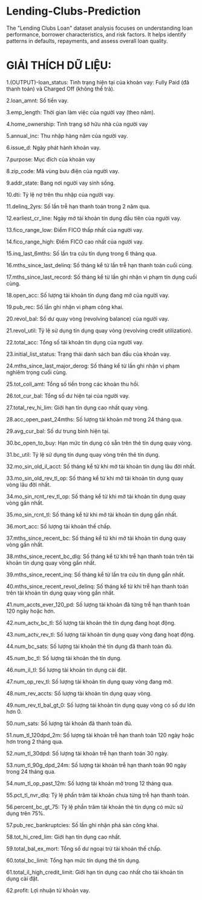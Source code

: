 # Lending-Clubs-Prediction
 The "Lending Clubs Loan" dataset analysis focuses on understanding loan performance, borrower characteristics, and risk factors. It helps identify patterns in defaults, repayments, and assess overall loan quality.

# GIẢI THÍCH DỮ LIỆU:

1.(OUTPUT)-loan_status: Tình trạng hiện tại của khoản vay: Fully Paid (đã thanh toán) và Charged Off (không thể trả).

2.loan_amnt: Số tiền vay.

3.emp_length: Thời gian làm việc của người vay (theo năm).

4.home_ownership: Tình trạng sở hữu nhà của người vay

5.annual_inc: Thu nhập hàng năm của người vay.

6.issue_d: Ngày phát hành khoản vay.

7.purpose: Mục đích của khoản vay

8.zip_code: Mã vùng bưu điện của người vay.

9.addr_state: Bang nơi người vay sinh sống.

10.dti: Tỷ lệ nợ trên thu nhập của người vay.

11.delinq_2yrs: Số lần trễ hạn thanh toán trong 2 năm qua.

12.earliest_cr_line: Ngày mở tài khoản tín dụng đầu tiên của người vay.

13.fico_range_low: Điểm FICO thấp nhất của người vay.

14.fico_range_high: Điểm FICO cao nhất của người vay.

15.inq_last_6mths: Số lần tra cứu tín dụng trong 6 tháng qua.

16.mths_since_last_delinq: Số tháng kể từ lần trễ hạn thanh toán cuối cùng.

17.mths_since_last_record: Số tháng kể từ lần ghi nhận vi phạm tín dụng cuối cùng.

18.open_acc: Số lượng tài khoản tín dụng đang mở của người vay.

19.pub_rec: Số lần ghi nhận vi phạm công khai.

20.revol_bal: Số dư quay vòng (revolving balance) của người vay.

21.revol_util: Tỷ lệ sử dụng tín dụng quay vòng (revolving credit utilization).

22.total_acc: Tổng số tài khoản tín dụng của người vay.

23.initial_list_status: Trạng thái danh sách ban đầu của khoản vay.

24.mths_since_last_major_derog: Số tháng kể từ lần ghi nhận vi phạm nghiêm trọng cuối cùng.

25.tot_coll_amt: Tổng số tiền trong các khoản thu hồi.

26.tot_cur_bal: Tổng số dư hiện tại của người vay.

27.total_rev_hi_lim: Giới hạn tín dụng cao nhất quay vòng.

28.acc_open_past_24mths: Số lượng tài khoản mở trong 24 tháng qua.

29.avg_cur_bal: Số dư trung bình hiện tại.

30.bc_open_to_buy: Hạn mức tín dụng có sẵn trên thẻ tín dụng quay vòng.

31.bc_util: Tỷ lệ sử dụng tín dụng quay vòng trên thẻ tín dụng.

32.mo_sin_old_il_acct: Số tháng kể từ khi mở tài khoản tín dụng lâu đời nhất.

33.mo_sin_old_rev_tl_op: Số tháng kể từ khi mở tài khoản tín dụng quay vòng lâu đời nhất.

34.mo_sin_rcnt_rev_tl_op: Số tháng kể từ khi mở tài khoản tín dụng quay vòng gần nhất.

35.mo_sin_rcnt_tl: Số tháng kể từ khi mở tài khoản tín dụng gần nhất.

36.mort_acc: Số lượng tài khoản thế chấp.

37.mths_since_recent_bc: Số tháng kể từ khi mở tài khoản tín dụng quay vòng gần nhất.

38.mths_since_recent_bc_dlq: Số tháng kể từ khi trễ hạn thanh toán trên tài khoản tín dụng quay vòng gần nhất.

39.mths_since_recent_inq: Số tháng kể từ lần tra cứu tín dụng gần nhất.

40.mths_since_recent_revol_delinq: Số tháng kể từ khi trễ hạn thanh toán trên tài khoản tín dụng quay vòng gần nhất.

41.num_accts_ever_120_pd: Số lượng tài khoản đã từng trễ hạn thanh toán 120 ngày hoặc hơn.

42.num_actv_bc_tl: Số lượng tài khoản thẻ tín dụng đang hoạt động.

43.num_actv_rev_tl: Số lượng tài khoản tín dụng quay vòng đang hoạt động.

44.num_bc_sats: Số lượng tài khoản thẻ tín dụng đã thanh toán đủ.

45.num_bc_tl: Số lượng tài khoản thẻ tín dụng.

46.num_il_tl: Số lượng tài khoản tín dụng cài đặt.

47.num_op_rev_tl: Số lượng tài khoản tín dụng quay vòng đang mở.

48.num_rev_accts: Số lượng tài khoản tín dụng quay vòng.

49.num_rev_tl_bal_gt_0: Số lượng tài khoản tín dụng quay vòng có số dư lớn hơn 0.

50.num_sats: Số lượng tài khoản đã thanh toán đủ.

51.num_tl_120dpd_2m: Số lượng tài khoản trễ hạn thanh toán 120 ngày hoặc hơn trong 2 tháng qua.

52.num_tl_30dpd: Số lượng tài khoản trễ hạn thanh toán 30 ngày.

53.num_tl_90g_dpd_24m: Số lượng tài khoản trễ hạn thanh toán 90 ngày trong 24 tháng qua.

54.num_tl_op_past_12m: Số lượng tài khoản mở trong 12 tháng qua.

55.pct_tl_nvr_dlq: Tỷ lệ phần trăm tài khoản chưa từng trễ hạn thanh toán.

56.percent_bc_gt_75: Tỷ lệ phần trăm tài khoản thẻ tín dụng có mức sử dụng trên 75%.

57.pub_rec_bankruptcies: Số lần ghi nhận phá sản công khai.

58.tot_hi_cred_lim: Giới hạn tín dụng cao nhất.

59.total_bal_ex_mort: Tổng số dư ngoại trừ tài khoản thế chấp.

60.total_bc_limit: Tổng hạn mức tín dụng thẻ tín dụng.

61.total_il_high_credit_limit: Giới hạn tín dụng cao nhất cho tài khoản tín dụng cài đặt.

62.profit: Lợi nhuận từ khoản vay.
